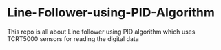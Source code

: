 # Line-Follower-using-PID-Algorithm
This repo is all about Line follower using PID algorithm which uses TCRT5000 sensors for reading the digital data
